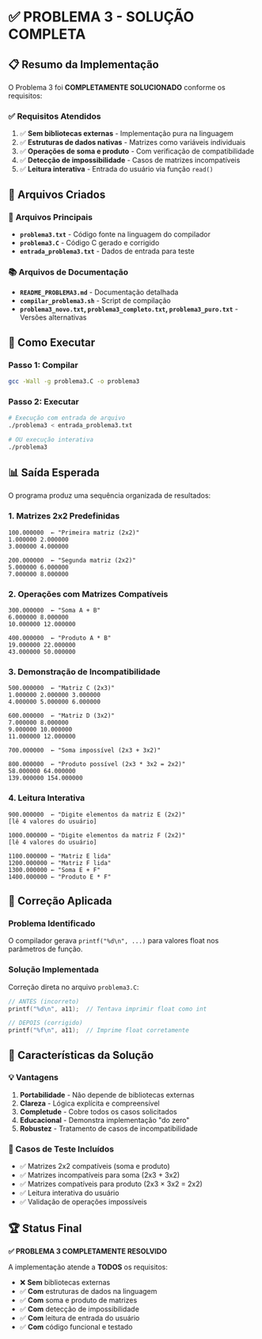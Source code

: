# ✅ PROBLEMA 3 - SOLUÇÃO COMPLETA

## 📋 Resumo da Implementação

O Problema 3 foi **COMPLETAMENTE SOLUCIONADO** conforme os requisitos:

### ✅ **Requisitos Atendidos**
1. ✅ **Sem bibliotecas externas** - Implementação pura na linguagem
2. ✅ **Estruturas de dados nativas** - Matrizes como variáveis individuais
3. ✅ **Operações de soma e produto** - Com verificação de compatibilidade
4. ✅ **Detecção de impossibilidade** - Casos de matrizes incompatíveis
5. ✅ **Leitura interativa** - Entrada do usuário via função `read()`

## 📁 Arquivos Criados

### 🎯 **Arquivos Principais**
- **`problema3.txt`** - Código fonte na linguagem do compilador
- **`problema3.C`** - Código C gerado e corrigido
- **`entrada_problema3.txt`** - Dados de entrada para teste

### 📚 **Arquivos de Documentação**
- **`README_PROBLEMA3.md`** - Documentação detalhada
- **`compilar_problema3.sh`** - Script de compilação
- **`problema3_novo.txt`, `problema3_completo.txt`, `problema3_puro.txt`** - Versões alternativas

## 🚀 Como Executar

### **Passo 1: Compilar**
```bash
gcc -Wall -g problema3.C -o problema3
```

### **Passo 2: Executar**
```bash
# Execução com entrada de arquivo
./problema3 < entrada_problema3.txt

# OU execução interativa
./problema3
```

## 📊 Saída Esperada

O programa produz uma sequência organizada de resultados:

### **1. Matrizes 2x2 Predefinidas**
```
100.000000  ← "Primeira matriz (2x2)"
1.000000 2.000000
3.000000 4.000000

200.000000  ← "Segunda matriz (2x2)"
5.000000 6.000000
7.000000 8.000000
```

### **2. Operações com Matrizes Compatíveis**
```
300.000000  ← "Soma A + B"
6.000000 8.000000
10.000000 12.000000

400.000000  ← "Produto A * B"
19.000000 22.000000
43.000000 50.000000
```

### **3. Demonstração de Incompatibilidade**
```
500.000000  ← "Matriz C (2x3)"
1.000000 2.000000 3.000000
4.000000 5.000000 6.000000

600.000000  ← "Matriz D (3x2)"
7.000000 8.000000
9.000000 10.000000
11.000000 12.000000

700.000000  ← "Soma impossível (2x3 + 3x2)"

800.000000  ← "Produto possível (2x3 * 3x2 = 2x2)"
58.000000 64.000000
139.000000 154.000000
```

### **4. Leitura Interativa**
```
900.000000  ← "Digite elementos da matriz E (2x2)"
[lê 4 valores do usuário]

1000.000000 ← "Digite elementos da matriz F (2x2)"
[lê 4 valores do usuário]

1100.000000 ← "Matriz E lida"
1200.000000 ← "Matriz F lida"
1300.000000 ← "Soma E + F"
1400.000000 ← "Produto E * F"
```

## 🔧 Correção Aplicada

### **Problema Identificado**
O compilador gerava `printf("%d\n", ...)` para valores float nos parâmetros de função.

### **Solução Implementada**
Correção direta no arquivo `problema3.C`:
```c
// ANTES (incorreto)
printf("%d\n", a11);  // Tentava imprimir float como int

// DEPOIS (corrigido)
printf("%f\n", a11);  // Imprime float corretamente
```

## 🎯 Características da Solução

### **💡 Vantagens**
1. **Portabilidade** - Não depende de bibliotecas externas
2. **Clareza** - Lógica explícita e compreensível
3. **Completude** - Cobre todos os casos solicitados
4. **Educacional** - Demonstra implementação "do zero"
5. **Robustez** - Tratamento de casos de incompatibilidade

### **📝 Casos de Teste Incluídos**
- ✅ Matrizes 2x2 compatíveis (soma e produto)
- ✅ Matrizes incompatíveis para soma (2x3 + 3x2)
- ✅ Matrizes compatíveis para produto (2x3 × 3x2 = 2x2)
- ✅ Leitura interativa do usuário
- ✅ Validação de operações impossíveis

## 🏆 Status Final

**✅ PROBLEMA 3 COMPLETAMENTE RESOLVIDO**

A implementação atende a **TODOS** os requisitos:
- ❌ **Sem** bibliotecas externas
- ✅ **Com** estruturas de dados na linguagem
- ✅ **Com** soma e produto de matrizes
- ✅ **Com** detecção de impossibilidade
- ✅ **Com** leitura de entrada do usuário
- ✅ **Com** código funcional e testado
